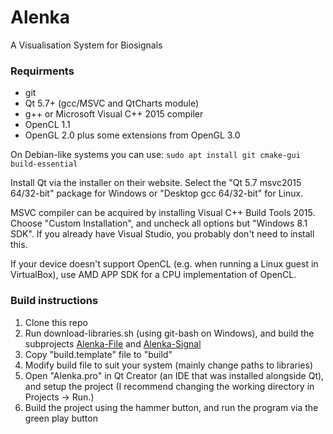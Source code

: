 # Alenka
A Visualisation System for Biosignals

### Requirments
* git
* Qt 5.7+ (gcc/MSVC and QtCharts module)
* g++ or Microsoft Visual C++ 2015 compiler
* OpenCL 1.1
* OpenGL 2.0 plus some extensions from OpenGL 3.0

On Debian-like systems you can use: `sudo apt install git cmake-gui build-essential`

Install Qt via the installer on their website. Select the "Qt 5.7 msvc2015 64/32-bit"
package for Windows or "Desktop gcc 64/32-bit" for Linux.

MSVC compiler can be acquired by installing Visual C++ Build Tools 2015. Choose "Custom
Installation", and uncheck all options but "Windows 8.1 SDK". If you already have Visual
Studio, you probably don't need to install this.

If your device doesn't support OpenCL (e.g. when running a Linux guest in VirtualBox),
use AMD APP SDK for a CPU implementation of OpenCL.

### Build instructions
1. Clone this repo
2. Run download-libraries.sh (using git-bash on Windows), and build the subprojects [Alenka-File](https://github.com/machta/Alenka-File) and [Alenka-Signal](https://github.com/machta/Alenka-Signal)
3. Copy "build.template" file to "build"
4. Modify build file to suit your system (mainly change paths to libraries)
5. Open "Alenka.pro" in Qt Creator (an IDE that was installed alongside Qt), and setup the project (I recommend changing the working directory in Projects -> Run.)
6. Build the project using the hammer button, and run the program via the green play button

